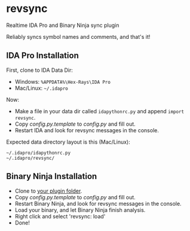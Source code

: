 revsync
=======

Realtime IDA Pro and Binary Ninja sync plugin

Reliably syncs symbol names and comments, and that's it!

IDA Pro Installation
--------------------

First, clone to IDA Data Dir:

- Windows: `%APPDATA%\Hex-Rays\IDA Pro`
- Mac/Linux: `~/.idapro`

Now:

- Make a file in your data dir called `idapythonrc.py` and append `import revsync`.
- Copy _config.py.template_ to _config.py_ and fill out.
- Restart IDA and look for revsync messages in the console.

Expected data directory layout is this (Mac/Linux):

```
~/.idapro/idapythonrc.py
~/.idapro/revsync/
```

Binary Ninja Installation
-------------------------

- Clone to [your plugin folder](https://github.com/Vector35/binaryninja-api/tree/dev/python/examples#loading-plugins).
- Copy _config.py.template_ to _config.py_ and fill out.
- Restart Binary Ninja, and look for revsync messages in the console.
- Load your binary, and let Binary Ninja finish analysis.
- Right click and select 'revsync: load'
- Done!
